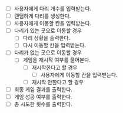- [ ] 사용자에게 다리 개수를 입력받는다.
- [ ] 랜덤하게 다리를 생성한다.
- [ ] 사용자에게 이동할 칸을 입력받는다.
- [ ] 다리가 있는 곳으로 이동할 경우
  - [ ] 다리 상황을 출력한다.
  - [ ] 다시 이동할 칸을 입력받는다.
- [ ] 다리가 없는 곳으로 이동할 경우
  - [ ] 게임을 재시작 여부를 물어본다.
    - [ ] 재시작한다고 할 경우
      - [ ] 사용자에게 이동할 칸을 입력받는다.
    - [ ] 재시작 안한다고 할 경우
- [ ] 최종 게임 결과를 출력한다.
- [ ] 게임 성공 여부를 출력한다.
- [ ] 총 시도한 횟수를 출력한다.
